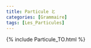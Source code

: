```yaml
---
title: Particule と
categories: [Grammaire]
tags: [Les_Particules]
---
```

{% include Particule_TO.html %}